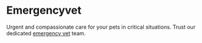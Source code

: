 # Emergencyvet
Urgent and compassionate care for your pets in critical situations. Trust our dedicated [emergency vet](https://veterinarianappnow.com/) team.
